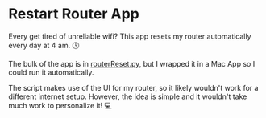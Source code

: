 # Restart Router App
Every get tired of unreliable wifi? This app resets my router automatically every day at 4 am. :clock4:

The bulk of the app is in [routerReset.py](Contents/routerReset.py), but I wrapped it in a Mac App so I could run it automatically.

The script makes use of the UI for my router, so it likely wouldn't work for a different internet setup. However, the idea is simple and it wouldn't take much work to personalize it! :computer:
